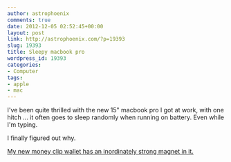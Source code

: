 ```yaml
---
author: astrophoenix
comments: true
date: 2012-12-05 02:52:45+00:00
layout: post
link: http://astrophoenix.com/?p=19393
slug: 19393
title: Sleepy macbook pro
wordpress_id: 19393
categories:
- Computer
tags:
- apple
- mac
---
```


I've been quite thrilled with the new 15" macbook pro I got at work, with one hitch ... it often goes to sleep randomly when running on battery. Even while I'm typing.

I finally figured out why. 

[My new money clip wallet has an inordinately strong magnet in it.](http://support.apple.com/kb/TS2917?viewlocale=en_US&locale=en_US)
